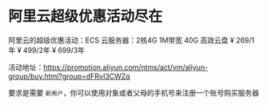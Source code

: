 # 阿里云超级优惠活动尽在

阿里云的超级优惠活动：ECS 云服务器：2核4G 1M带宽 40G 高效云盘 ¥ 269/1年 ¥ 499/2年 ¥ 699/3年

活动地址：https://promotion.aliyun.com/ntms/act/vm/aliyun-group/buy.html?group=dFRvI3CWZq

要求是需要 `新用户`，你可以使用对象或者父母的手机号来注册一个账号购买服务器

